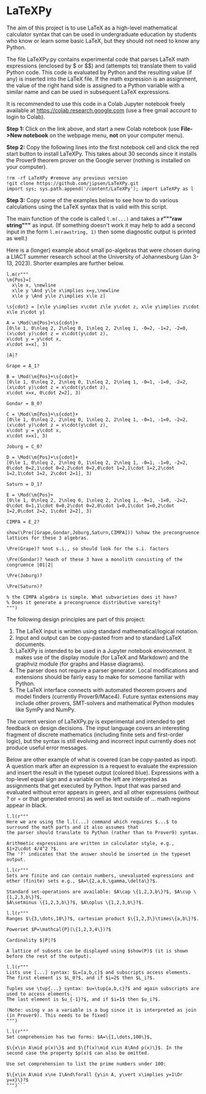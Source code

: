 # LaTeXPy

The aim of this project is to use LaTeX as a high-level mathematical calculator syntax 
that can be used in undergraduate education by students who know or learn some basic LaTeX, 
but they should not need to know any Python.

The file LaTeXPy.py contains experimental code that parses LaTeX math expressions (enclosed 
by $ or $$) and (attempts to) translate them to valid Python code. This code is evaluated by 
Python and the resulting value (if any) is inserted into the LaTeX file. If the math expression
is an assignment, the value of the right hand side is assigned to a Python variable with
a similar name and can be used in subsequent LaTeX expressions.

It is recommended to use this code in a Colab Jupyter notebook freely available at 
https://colab.research.google.com (use a free gmail account to login to Colab).

**Step 1:** Click on the link above, and start a new Colab notebook (use **File->New notebook** on the webpage menu, **not** on your computer menu).

**Step 2:** Copy the following lines into the first notebook cell and click the red start button to install LaTeXPy. This takes about 30 seconds since it installs the Prover9 theorem prover on the Google server (nothing is installed on your computer).
```
!rm -rf LaTeXPy #remove any previous version
!git clone https://github.com/jipsen/LaTeXPy.git
import sys; sys.path.append('/content/LaTeXPy'); import LaTeXPy as l
```
**Step 3:** Copy some of the examples below to see how to do various calculations using the LaTeX syntax that is valid with this script.

The main function of the code is called `l.m(...)` and takes a **r"""raw string"""** as input. (If something doesn't work it may help to add a second input in the form `l.m(rawstring, 1)` then some diagnostic output is printed as well.)

Here is a (longer) example about small po-algebras that were chosen during a LIACT summer research school at the University of Johannesburg (Jan 3-13, 2023). Shorter examples are further below.
```
l.m(r"""
\m{Pos}=[
  x\le x, \newline
  x\le y \And y\le x\implies x=y,\newline
  x\le y \And y\le z\implies x\le z]

\s{cdot} = [x\le y\implies x\cdot z\le y\cdot z, x\le y\implies z\cdot x\le z\cdot y]

A = \Mod(\m{Pos}+\s{cdot}+
[0\le 1, 0\nleq 2, 2\nleq 0, 1\nleq 2, 2\nleq 1, -0=2, -1=2, -2=0,
(x\cdot y)\cdot z = x\cdot(y\cdot z), 
x\cdot y = y\cdot x, 
x\cdot x=x], 3)

|A|?

Grape = A_1?

B = \Mod(\m{Pos}+\s{cdot}+
[0\le 1, 0\nleq 2, 2\nleq 0, 1\nleq 2, 2\nleq 1, -0=1, -1=0, -2=2,
(x\cdot y)\cdot z = x\cdot(y\cdot z), 
x\cdot x=x, 0\cdot 2=2], 3)

Gondar = B_0?

C = \Mod(\m{Pos}+\s{cdot}+
[0\le 1, 0\nleq 2, 2\nleq 0, 1\nleq 2, 2\nleq 1, -0=1, -1=0, -2=2,
(x\cdot y)\cdot z = x\cdot(y\cdot z), 
x\cdot y = y\cdot x, 
x\cdot x=x], 3)

Joburg = C_0?

D = \Mod(\m{Pos}+\s{cdot}+
[0\le 1, 0\nleq 2, 2\nleq 0, 1\nleq 2, 2\nleq 1, -0=1, -1=0, -2=2,
0\cdot 0=2,1\cdot 0=2,2\cdot 0=2,0\cdot 1=2,1\cdot 1=2,2\cdot 1=2,1\cdot 1=2, 2\cdot 2=1], 3)

Saturn = D_1?

E = \Mod(\m{Pos}+
[0\le 1, 0\nleq 2, 2\nleq 0, 1\nleq 2, 2\nleq 1, -0=1, -1=0, -2=2,
0\cdot 0=1,1\cdot 0=0,2\cdot 0=2,0\cdot 1=0,1\cdot 1=0,2\cdot 1=2,0\cdot 2=2, 1\cdot 2=2], 3)

CIMPA = E_2?

show(\Pre([Grape,Gondar,Joburg,Saturn,CIMPA])) %show the precongruence lattices for these 3 algebras.

\Pre(Grape)? %not s.i., so should look for the s.i. factors

\Pre(Gondar)? %each of these 3 have a monolith consisting of the congruence |01|2|

\Pre(Joburg)?

\Pre(Saturn)?

% the CIMPA algebra is simple. What subvarieties does it have? 
% Does it generate a precongruence distributive vareity?
""")
```

The following design principles are part of this project:

1. The LaTeX input is written using standard mathematical/logical notation.
2. Input and output can be copy-pasted from and to standard LaTeX documents.
3. LaTeXPy is intended to be used in a Jupyter notebook environment. It makes use of the display module (for LaTeX and Markdown) and the graphviz module (for graphs and Hasse diagrams).
4. The parser does not require a parser generator. Local modifications and extensions should be fairly easy to make for someone familiar with Python.
5. The LaTeX interface connects with automated theorem provers and model finders (currently Prover9/Mace4). Future syntax extensions may include other provers, SMT-solvers and mathematical Python modules like SymPy and NumPy.

The current version of LaTeXPy.py is experimental and intended to get feedback on design decisions.
The input language covers an interesting fragment of discrete mathematics (including finite sets 
and first-order logic), but the syntax is still evolving and incorrect input currently does not 
produce useful error messages.

Below are other example of what is covered (can be copy-pasted as input). A question mark after an expression is a request to evaluate the expression and insert the result in the typeset output (colored blue). Expressions with a top-level equal sign and a variable on the left are interpreted as assignments that get executed by Python. Input that was parsed and evaluated without error appears in green, and all other expressions (without ? or = or that generated errors) as well as text outside of $...$ math regions appear in black.

```
l.l(r"""
Here we are using the l.l(...) command which requires $...$ to surround the math parts and it also assumes that
the parser should translate to Python (rather than to Prover9) syntax.

Arithmetic expressions are written in calculator style, e.g., $1+2\cdot 4/4^2 ?$. 
The '?' indicates that the answer should be inserted in the typeset output.
```

```
l.l(r"""
Sets are finite and can contain numbers, unevaluated expressions and 
other (finite) sets e.g., $A=\{2,a,b,\gamma,\delta\}?$.

Standard set-operations are available: $A\cap \{1,2,3,b\}?$, $A\cup \{1,2,3,b\}?$, 
$A\setminus \{1,2,3,b\}?$, $A\oplus \{1,2,3,b\}?$.
```

```
l.l(r"""
Ranges $\{3,\dots,10\}?$, cartesian product $\{1,2,3\}\times\{a,b\}?$.

Powerset $P=\mathcal{P}(\{1,2,3,4\})?$ 

Cardinality $|P|?$

A lattice of subsets can be displayed using $show(P)$ (it is shown before the rest of the output).
```

```
l.l(r"""
Lists use [...] syntax: $L=[a,b,c]$ and subscripts access elements. 
The first element is $L_0?$, and if $i=2$ then $L_i?$.

Tuples use \tup{...} syntax: $u=\tup{a,b,c}?$ and again subscripts are used to access elements. 
The last element is $u_{-1}?$, and if $i=1$ then $u_i?$.

(Note: using v as a variable is a bug since it is interpreted as join (in Prover9). This needs to be fixed)
""")
```

```
l.l(r"""
Set comprehension has two forms: $A=\{1,\dots,100\}$, 

$\{x\in A\mid p(x)\}$ and $\{f(x)\mid x\in A\And p(x)\}$. In the second case the property $p(x)$ can also be omitted.

Use set comprehension to list the prime numbers under 100:

$\{x\in A\mid x\ne 1\And\forall {y\in A, y\vert x\implies y=1\Or y=x}\}?$
""")```


